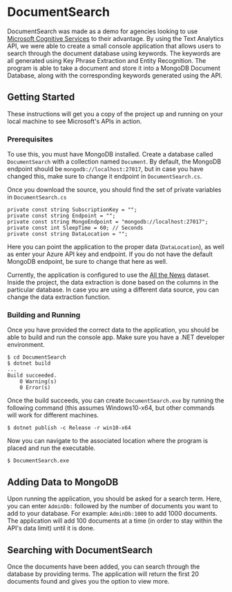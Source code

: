 # DocumentSearch
DocumentSearch was made as a demo for agencies looking to use [Microsoft Cognitive Services](https://azure.microsoft.com/en-us/services/cognitive-services/) to their advantage. By using the Text Analytics API, we were able to create a small console application that allows users to search through the document database using keywords. The keywords are all generated using Key Phrase Extraction and Entity Recognition. The program is able to take a document and store it into a MongoDB Document Database, along with the corresponding keywords generated using the API.

## Getting Started
These instructions will get you a copy of the project up and running on your local machine to see Microsoft's APIs in action.

### Prerequisites
To use this, you must have MongoDB installed. Create a database called `DocumentSearch` with a collection named `Document`. By default, the MongoDB endpoint should be `mongodb://localhost:27017`, but in case you have changed this, make sure to change it endpoint in `DocumentSearch.cs`.

Once you download the source, you should find the set of private variables in `DocumentSearch.cs`

```
private const string SubscriptionKey = "";
private const string Endpoint = "";
private const string MongoEndpoint = "mongodb://localhost:27017";
private const int SleepTime = 60; // Seconds
private const string DataLocation = "";
```
Here you can point the application to the proper data (`DataLocation`), as well as enter your Azure API key and endpoint. If you do not have the default MongoDB endpoint, be sure to change that here as well.

Currently, the application is configured to use the [All the News](https://www.kaggle.com/snapcrack/all-the-news) dataset. Inside the project, the data extraction is done based on the columns in the particular database. In case you are using a different data source, you can change the data extraction function.

### Building and Running
Once you have provided the correct data to the application, you should be able to build and run the console app. Make sure you have a .NET developer environment.

```shell
$ cd DocumentSearch
$ dotnet build
...
Build succeeded.
    0 Warning(s)
    0 Error(s)
```
Once the build succeeds, you can create `DocumentSearch.exe` by running the following command (this assumes Windows10-x64, but other commands will work for different machines.

```shell
$ dotnet publish -c Release -r win10-x64
```
Now you can navigate to the associated location where the program is placed and run the executable.
```shell
$ DocumentSearch.exe
```

## Adding Data to MongoDB
Upon running the application, you should be asked for a search term. Here, you can enter `AdminDb:` followed by the number of documents you want to add to your database. For example: `AdminDb:1000` to add 1000 documents.
The application will add 100 documents at a time (in order to stay within the API's data limit) until it is done.

## Searching with DocumentSearch
Once the documents have been added, you can search through the database by providing terms. The application will return the first 20 documents found and gives you the option to view more.
